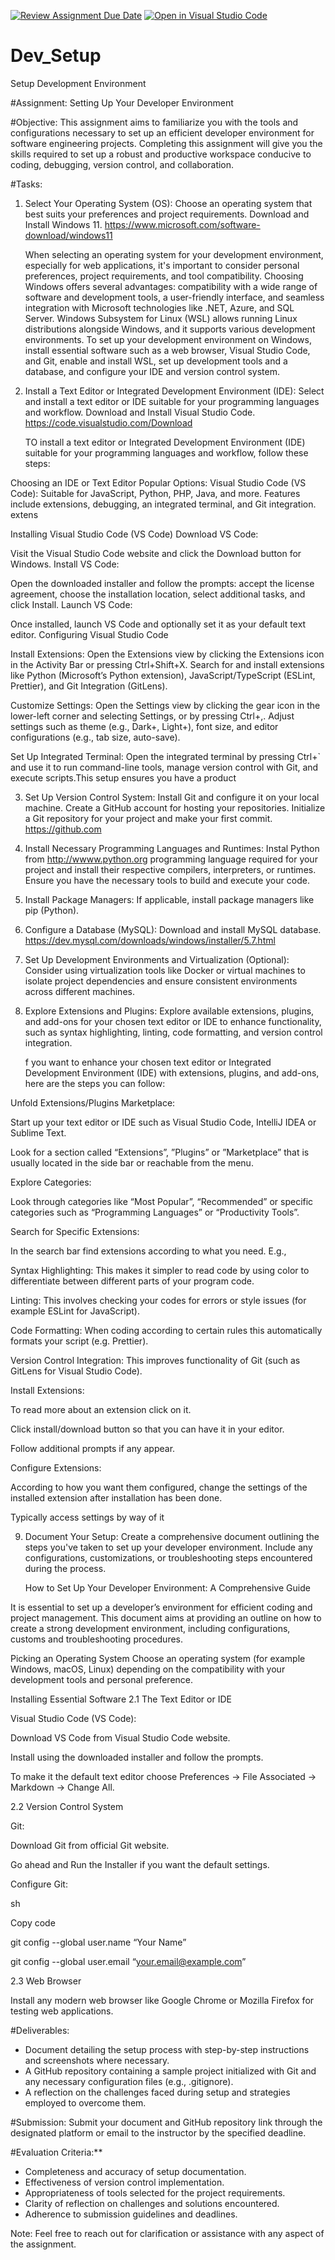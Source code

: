 [![Review Assignment Due Date](https://classroom.github.com/assets/deadline-readme-button-22041afd0340ce965d47ae6ef1cefeee28c7c493a6346c4f15d667ab976d596c.svg)](https://classroom.github.com/a/vbnbTt5m)
[![Open in Visual Studio Code](https://classroom.github.com/assets/open-in-vscode-2e0aaae1b6195c2367325f4f02e2d04e9abb55f0b24a779b69b11b9e10269abc.svg)](https://classroom.github.com/online_ide?assignment_repo_id=15269259&assignment_repo_type=AssignmentRepo)
# Dev_Setup
Setup Development Environment

#Assignment: Setting Up Your Developer Environment

#Objective:
This assignment aims to familiarize you with the tools and configurations necessary to set up an efficient developer environment for software engineering projects. Completing this assignment will give you the skills required to set up a robust and productive workspace conducive to coding, debugging, version control, and collaboration.

#Tasks:


1. Select Your Operating System (OS):
   Choose an operating system that best suits your preferences and project requirements. Download and Install Windows 11. https://www.microsoft.com/software-download/windows11


   When selecting an operating system for your development environment, especially for web applications, it's important to consider personal preferences, project requirements, and tool compatibility. Choosing Windows offers several advantages: compatibility with a wide range of software and development tools, a user-friendly interface, and seamless integration with Microsoft technologies like .NET, Azure, and SQL Server. Windows Subsystem for Linux (WSL) allows running Linux distributions alongside Windows, and it supports various development environments. To set up your development environment on Windows, install essential software such as a web browser, Visual Studio Code, and Git, enable and install WSL, set up development tools and a database, and configure your IDE and version control system.







2. Install a Text Editor or Integrated Development Environment (IDE):
   Select and install a text editor or IDE suitable for your programming languages and workflow. Download and Install Visual Studio Code. https://code.visualstudio.com/Download



   TO install a text editor or Integrated Development Environment (IDE) suitable for your programming languages and workflow, follow these steps:

Choosing an IDE or Text Editor
Popular Options:
Visual Studio Code (VS Code): Suitable for JavaScript, Python, PHP, Java, and more. Features include extensions, debugging, an integrated terminal, and Git integration.
extens

Installing Visual Studio Code (VS Code)
Download VS Code:

Visit the Visual Studio Code website and click the Download button for Windows.
Install VS Code:

Open the downloaded installer and follow the prompts: accept the license agreement, choose the installation location, select additional tasks, and click Install.
Launch VS Code:

Once installed, launch VS Code and optionally set it as your default text editor.
Configuring Visual Studio Code


Install Extensions:
Open the Extensions view by clicking the Extensions icon in the Activity Bar or pressing Ctrl+Shift+X.
Search for and install extensions like Python (Microsoft’s Python extension), JavaScript/TypeScript (ESLint, Prettier), and Git Integration (GitLens).


Customize Settings:
Open the Settings view by clicking the gear icon in the lower-left corner and selecting Settings, or by pressing Ctrl+,.
Adjust settings such as theme (e.g., Dark+, Light+), font size, and editor configurations (e.g., tab size, auto-save).


Set Up Integrated Terminal:
Open the integrated terminal by pressing Ctrl+` and use it to run command-line tools, manage version control with Git, and execute scripts.This setup ensures you have a product



3. Set Up Version Control System:
   Install Git and configure it on your local machine. Create a GitHub account for hosting your repositories. Initialize a Git repository for your project and make your first commit. https://github.com

4. Install Necessary Programming Languages and Runtimes:
  Instal Python from http://wwww.python.org programming language required for your project and install their respective compilers, interpreters, or runtimes. Ensure you have the necessary tools to build and execute your code.

5. Install Package Managers:
   If applicable, install package managers like pip (Python).

6. Configure a Database (MySQL):
   Download and install MySQL database. https://dev.mysql.com/downloads/windows/installer/5.7.html

7. Set Up Development Environments and Virtualization (Optional):
   Consider using virtualization tools like Docker or virtual machines to isolate project dependencies and ensure consistent environments across different machines.

8. Explore Extensions and Plugins:
   Explore available extensions, plugins, and add-ons for your chosen text editor or IDE to enhance functionality, such as syntax highlighting, linting, code formatting, and version control integration.

   f you want to enhance your chosen text editor or Integrated Development Environment (IDE) with extensions, plugins, and add-ons, here are the steps you can follow:

Unfold Extensions/Plugins Marketplace:

Start up your text editor or IDE such as Visual Studio Code, IntelliJ IDEA or Sublime Text.

Look for a section called “Extensions”, ”Plugins” or ”Marketplace” that is usually located in the side bar or reachable from the menu.

Explore Categories:

Look through categories like “Most Popular”, “Recommended” or specific categories such as “Programming Languages” or “Productivity Tools”.

Search for Specific Extensions:

In the search bar find extensions according to what you need. E.g.,

Syntax Highlighting: This makes it simpler to read code by using color to differentiate between different parts of your program code.

Linting: This involves checking your codes for errors or style issues (for example ESLint for JavaScript).

Code Formatting: When coding according to certain rules this automatically formats your script (e.g. Prettier).

Version Control Integration: This improves functionality of Git (such as GitLens for Visual Studio Code).

Install Extensions:

To read more about an extension click on it.

Click install/download button so that you can have it in your editor.

Follow additional prompts if any appear.

Configure Extensions:

According to how you want them configured, change the settings of the installed extension after installation has been done.

Typically access settings by way of it



9. Document Your Setup:
    Create a comprehensive document outlining the steps you've taken to set up your developer environment. Include any configurations, customizations, or troubleshooting steps encountered during the process. 

    How to Set Up Your Developer Environment: A Comprehensive Guide

It is essential to set up a developer’s environment for efficient coding and project management. This document aims at providing an outline on how to create a strong development environment, including configurations, customs and troubleshooting procedures.

Picking an Operating System
Choose an operating system (for example Windows, macOS, Linux) depending on the compatibility with your development tools and personal preference.

Installing Essential Software
2.1 The Text Editor or IDE

Visual Studio Code (VS Code):

Download VS Code from Visual Studio Code website.

Install using the downloaded installer and follow the prompts.

To make it the default text editor choose Preferences -> File Associated -> Markdown -> Change All.

2.2 Version Control System

Git:

Download Git from official Git website.

Go ahead and Run the Installer if you want the default settings.

Configure Git:

sh

Copy code

git config --global user.name “Your Name”

git config --global user.email “your.email@example.com”

2.3 Web Browser

Install any modern web browser like Google Chrome or Mozilla Firefox for testing web applications.




#Deliverables:
- Document detailing the setup process with step-by-step instructions and screenshots where necessary.
- A GitHub repository containing a sample project initialized with Git and any necessary configuration files (e.g., .gitignore).
- A reflection on the challenges faced during setup and strategies employed to overcome them.

#Submission:
Submit your document and GitHub repository link through the designated platform or email to the instructor by the specified deadline.

#Evaluation Criteria:**
- Completeness and accuracy of setup documentation.
- Effectiveness of version control implementation.
- Appropriateness of tools selected for the project requirements.
- Clarity of reflection on challenges and solutions encountered.
- Adherence to submission guidelines and deadlines.

Note: Feel free to reach out for clarification or assistance with any aspect of the assignment.
